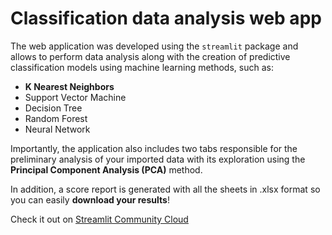 # Classification data analysis web app

The web application was developed using the `streamlit` package and allows to perform data analysis along with the creation of predictive classification models using machine learning methods, such as:
- **K Nearest Neighbors**
- Support Vector Machine
- Decision Tree
- Random Forest
- Neural Network

Importantly, the application also includes two tabs responsible for the preliminary analysis of your imported data with its exploration using the **Principal Component Analysis (PCA)** method.

In addition, a score report is generated with all the sheets in .xlsx format so you can easily **download your results**!

Check it out on [Streamlit Community Cloud](https://classification-data-analysis.streamlit.app/)
